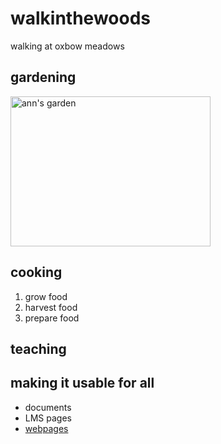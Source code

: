 # walkinthewoods

walking at oxbow meadows
<h2>gardening</h2>

<img src="http://annnewland.com/assets/Summer%20solstice%20garden.jpg" alt="ann's garden" width="320" height="240">
<!-- ![ann's garden](http://annnewland.com/assets/Summer%20solstice%20garden.jpg)-->
<h2>cooking</h2>

1. grow food
1. harvest food
1. prepare food

<h2>teaching</h2>
<h2>making it usable for all</h2>

* documents
* LMS pages
* [webpages](http://annnewland.com)
